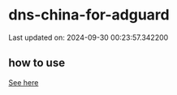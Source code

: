 # dns-china-for-adguard

Last updated on: 2024-09-30 00:23:57.342200

## how to use

[See here](https://github.com/AdguardTeam/AdGuardHome/wiki/Configuration#upstreams-from-file)